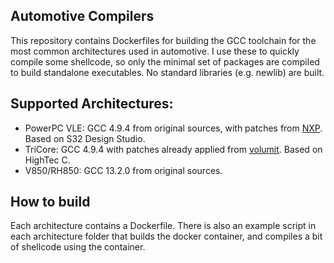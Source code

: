 ## Automotive Compilers
This repository contains Dockerfiles for building the GCC toolchain for the most common architectures used in automotive. I use these to quickly compile some shellcode, so only the minimal set of packages are compiled to build standalone executables. No standard libraries (e.g. newlib) are built.

## Supported Architectures:
- PowerPC VLE: GCC 4.9.4 from original sources, with patches from [NXP](https://github.com/nxp-auto-tools/s32ds_patches). Based on S32 Design Studio.
- TriCore: GCC 4.9.4 with patches already applied from [volumit](https://github.com/volumit/package_494). Based on HighTec C.
- V850/RH850: GCC 13.2.0 from original sources.

## How to build
Each architecture contains a Dockerfile. There is also an example script in each architecture folder that builds the docker container, and compiles a bit of shellcode using the container.
